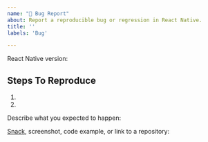 ```yaml
---
name: "🐛 Bug Report"
about: Report a reproducible bug or regression in React Native.
title: ''
labels: 'Bug'

---
```


<!--
  Please provide a clear and concise description of what the bug is.
  Include screenshots if needed.
  Please test using the latest React Native release to make sure your issue has not already been fixed: http://facebook.github.io/react-native/docs/upgrading.html
-->

React Native version:
<!--
  Run `react-native info` in your terminal and copy the results here.
-->

## Steps To Reproduce

1.
2.

<!--
 Issues without reproduction steps or code are likely to stall.
-->

Describe what you expected to happen:


[Snack](https://snack.expo.io/), screenshot, code example, or link to a repository:


<!--
  Please provide a Snack (https://snack.expo.io/), a link to a repository on GitHub, or
  provide a minimal code example that reproduces the problem.
  Here are some tips for providing a minimal example: https://stackoverflow.com/help/mcve.
-->


